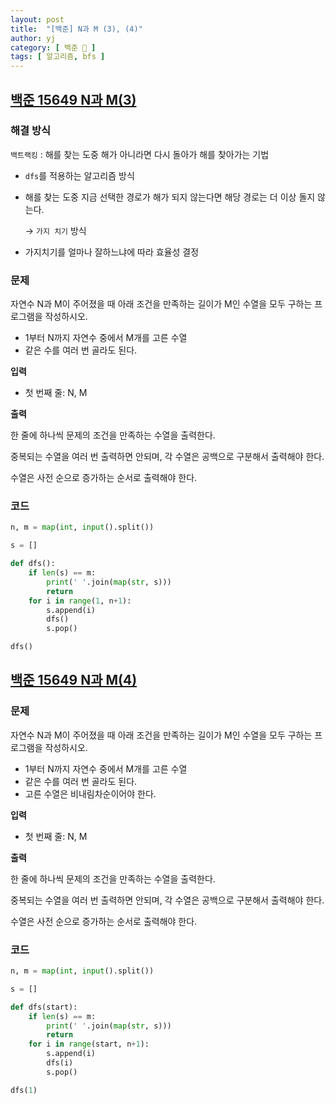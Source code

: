 ```yaml
---
layout: post
title:  "[백준] N과 M (3), (4)"
author: yj
category: [ 백준 📝 ]
tags: [ 알고리즘, bfs ]
---
```


## [백준 15649 N과 M(3)](https://www.acmicpc.net/problem/15651)

### 해결 방식

`백트랙킹` : 해를 찾는 도중 해가 아니라면 다시 돌아가 해를 찾아가는 기법

- `dfs`를 적용하는 알고리즘 방식
- 해를 찾는 도중 지금 선택한 경로가 해가 되지 않는다면 해당 경로는 더 이상 돌지 않는다.
    
    → `가지 치기` 방식
- 가지치기를 얼마나 잘하느냐에 따라 효율성 결정

### 문제

자연수 N과 M이 주어졌을 때 아래 조건을 만족하는 길이가 M인 수열을 모두 구하는 프로그램을 작성하시오.
- 1부터 N까지 자연수 중에서 M개를 고른 수열
- 같은 수를 여러 번 골라도 된다.

**입력**

- 첫 번째 줄:  N, M

**출력**

한 줄에 하나씩 문제의 조건을 만족하는 수열을 출력한다. 

중복되는 수열을 여러 번 출력하면 안되며, 각 수열은 공백으로 구분해서 출력해야 한다.

수열은 사전 순으로 증가하는 순서로 출력해야 한다.

### 코드

```python
n, m = map(int, input().split())

s = []

def dfs():
    if len(s) == m:
        print(' '.join(map(str, s)))
        return
    for i in range(1, n+1):
        s.append(i)
        dfs()
        s.pop()

dfs()
```

## [백준 15649 N과 M(4)](https://www.acmicpc.net/problem/15652)

### 문제

자연수 N과 M이 주어졌을 때 아래 조건을 만족하는 길이가 M인 수열을 모두 구하는 프로그램을 작성하시오.
- 1부터 N까지 자연수 중에서 M개를 고른 수열
- 같은 수를 여러 번 골라도 된다.
- 고른 수열은 비내림차순이어야 한다.

**입력**

- 첫 번째 줄:  N, M

**출력**

한 줄에 하나씩 문제의 조건을 만족하는 수열을 출력한다. 

중복되는 수열을 여러 번 출력하면 안되며, 각 수열은 공백으로 구분해서 출력해야 한다.

수열은 사전 순으로 증가하는 순서로 출력해야 한다.


### 코드

```python
n, m = map(int, input().split())

s = []

def dfs(start):
    if len(s) == m:
        print(' '.join(map(str, s)))
        return
    for i in range(start, n+1):
        s.append(i)
        dfs(i)
        s.pop()

dfs(1)
```